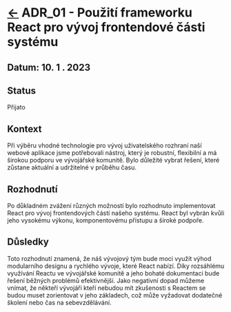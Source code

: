 # [<-](./../../README.md "Zpět") ADR_01 - Použití frameworku React pro vývoj frontendové části systému

## Datum: 10. 1 . 2023

## Status

Přijato

## Kontext

Při výběru vhodné technologie pro vývoj uživatelského rozhraní naší webové aplikace jsme potřebovali nástroj, který je robustní, flexibilní a má širokou podporu ve vývojářské komunitě. Bylo důležité vybrat řešení, které zůstane aktuální a udržitelné v průběhu času.

## Rozhodnutí

Po důkladném zvážení různých možností bylo rozhodnuto implementovat React pro vývoj frontendových částí našeho systému. React byl vybrán kvůli jeho vysokému výkonu, komponentovému přístupu a široké podpoře.

## Důsledky

Toto rozhodnutí znamená, že náš vývojový tým bude moci využít výhod modularního designu a rychlého vývoje, které React nabízí. Díky rozsáhlému využívání Reactu ve vývojářské komunitě a jeho bohaté dokumentaci bude řešení běžných problémů efektivnější. Jako negativní dopad můžeme vnímat, že někteří vývojáři kteří nebudou mít zkušenosti s Reactem se budou muset zorientovat v jeho základech, což může vyžadovat dodatečné školení nebo čas na sebevzdělávání.
